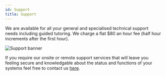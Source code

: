 ```yaml
---
id: Support
title: Support
---
```


We are available for all your general and specialised technical support needs including guided tutoring. We charge a flat $80 an hour fee (half hour increments after the first hour).

<img alt="Support banner" src="/img/Support.jpg" />

If you require our onsite or remote support services that will leave you feeling secure and knowledgable about the status and functions of your systems feel free to contact us [here](about/Contact.md).
